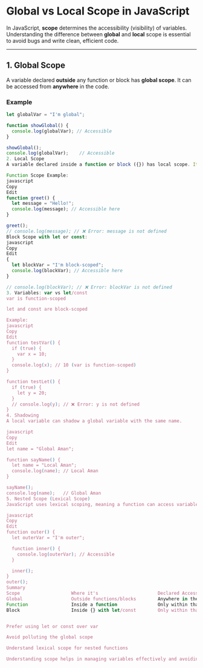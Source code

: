 # Global vs Local Scope in JavaScript

In JavaScript, **scope** determines the accessibility (visibility) of variables. Understanding the difference between **global** and **local** scope is essential to avoid bugs and write clean, efficient code.

---

## 1. Global Scope

A variable declared **outside** any function or block has **global scope**. It can be accessed from **anywhere** in the code.

### Example

```javascript
let globalVar = "I'm global";

function showGlobal() {
  console.log(globalVar); // Accessible
}

showGlobal();
console.log(globalVar);    // Accessible
2. Local Scope
A variable declared inside a function or block ({}) has local scope. It can only be accessed within that function or block.

Function Scope Example:
javascript
Copy
Edit
function greet() {
  let message = "Hello!";
  console.log(message); // Accessible here
}

greet();
// console.log(message); // ❌ Error: message is not defined
Block Scope with let or const:
javascript
Copy
Edit
{
  let blockVar = "I'm block-scoped";
  console.log(blockVar); // Accessible here
}

// console.log(blockVar); // ❌ Error: blockVar is not defined
3. Variables: var vs let/const
var is function-scoped

let and const are block-scoped

Example:
javascript
Copy
Edit
function testVar() {
  if (true) {
    var x = 10;
  }
  console.log(x); // 10 (var is function-scoped)
}

function testLet() {
  if (true) {
    let y = 20;
  }
  // console.log(y); // ❌ Error: y is not defined
}
4. Shadowing
A local variable can shadow a global variable with the same name.

javascript
Copy
Edit
let name = "Global Aman";

function sayName() {
  let name = "Local Aman";
  console.log(name); // Local Aman
}

sayName();
console.log(name);   // Global Aman
5. Nested Scope (Lexical Scope)
JavaScript uses lexical scoping, meaning a function can access variables from its parent scope.

javascript
Copy
Edit
function outer() {
  let outerVar = "I'm outer";

  function inner() {
    console.log(outerVar); // Accessible
  }

  inner();
}
outer();
Summary
Scope                   Where it's                      Declared Accessible From
Global                  Outside functions/blocks        Anywhere in the code
Function                Inside a function               Only within that function
Block                   Inside {} with let/const        Only within that block


Prefer using let or const over var

Avoid polluting the global scope

Understand lexical scope for nested functions

Understanding scope helps in managing variables effectively and avoiding unexpected behavior.

